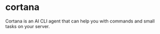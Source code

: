 # cortana
Cortana is an AI CLI agent that can help you with commands and small tasks on your server. 
